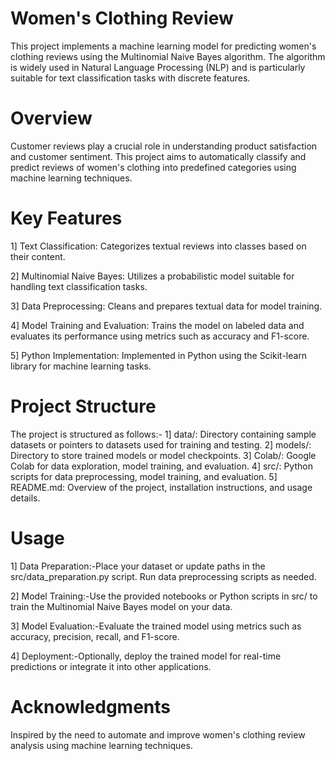 # Women's Clothing Review
This project implements a machine learning model for predicting women's clothing reviews using the Multinomial Naive Bayes algorithm. The algorithm is widely used in Natural Language Processing (NLP) and is particularly suitable for text classification tasks with discrete features.
# Overview
Customer reviews play a crucial role in understanding product satisfaction and customer sentiment. This project aims to automatically classify and predict reviews of women's clothing into predefined categories using machine learning techniques.
# Key Features
1] Text Classification: Categorizes textual reviews into classes based on their content.

2] Multinomial Naive Bayes: Utilizes a probabilistic model suitable for handling text classification tasks.

3] Data Preprocessing: Cleans and prepares textual data for model training.

4] Model Training and Evaluation: Trains the model on labeled data and evaluates its performance using metrics such as accuracy and F1-score.

5] Python Implementation: Implemented in Python using the Scikit-learn library for machine learning tasks.
# Project Structure

The project is structured as follows:-
1] data/: Directory containing sample datasets or pointers to datasets used for training and testing.
2] models/: Directory to store trained models or model checkpoints.
3] Colab/: Google Colab for data exploration, model training, and evaluation.
4] src/: Python scripts for data preprocessing, model training, and evaluation.
5] README.md: Overview of the project, installation instructions, and usage details.
# Usage
1] Data Preparation:-Place your dataset or update paths in the src/data_preparation.py script.
   Run data preprocessing scripts as needed.

2] Model Training:-Use the provided notebooks or Python scripts in src/ to train the Multinomial Naive Bayes model on your data.

3] Model Evaluation:-Evaluate the trained model using metrics such as accuracy, precision, recall, and F1-score.

4] Deployment:-Optionally, deploy the trained model for real-time predictions or integrate it into other applications.
# Acknowledgments
Inspired by the need to automate and improve women's clothing review analysis using machine learning techniques.







